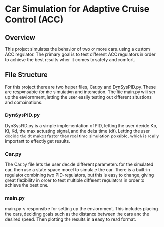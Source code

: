 
# Car Simulation for Adaptive Cruise Control (ACC)

## Overview

This project simulates the behavior of two or more cars, using a custom ACC regulator. The primary goal is to test different ACC regulators in order to achieve the best results when it comes to safety and comfort.

## File Structure

For this project there are two helper files, Car.py and DynSysPID.py. These are responsable for the simulation and interaction. The file main.py will set up the enviornment, letting the user easily testing out different situations and combinations.

### DynSysPID.py

DynSysPID.py is a simple implementation of PID, letting the user decide Kp, Ki, Kd, the max actuating signal, and the delta time (dt). Letting the user decide the dt makes faster than real time simulation possible, which is really important to effectly get results.

### Car.py

The Car.py file lets the user decide different parameters for the simulated car, then use a state-space model to simulate the car. There is a built-in regulator combining two PID-regulators, but this is easy to change, giving great flexibility in order to test multiple different regulators in order to achieve the best one.

### main.py

main.py is responsible for setting up the enviornment. This includes placing the cars, deciding goals such as the distance between the cars and the desired speed. Then plotting the results in a easy to read format.